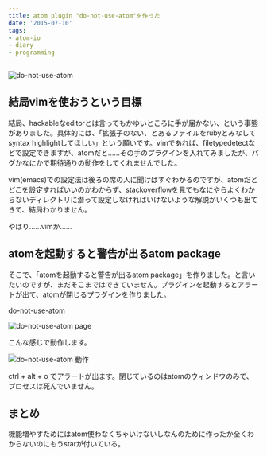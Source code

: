 ```yaml
---
title: atom plugin "do-not-use-atom"を作った
date: '2015-07-10'
tags:
- atom-io
- diary
- programming
---
```


![do-not-use-atom](2015/do-not-use-atom-01.png)

## 結局vimを使おうという目標

結局、hackableなeditorとは言ってもかゆいところに手が届かない、という事態がありました。具体的には、「拡張子のない、とあるファイルをrubyとみなしてsyntax highlightしてほしい」という願いです。vimであれば、filetypedetectなどで設定できますが、atomだと……その手のプラグインを入れてみましたが、バグかなにかで期待通りの動作をしてくれませんでした。


vim(emacs)での設定法は後ろの席の人に聞けばすぐわかるのですが、atomだとどこを設定すればいいのかわからず、stackoverflowを見てもなにやらよくわからないディレクトリに潜って設定しなければいけないような解説がいくつも出てきて、結局わかりません。


やはり……vimか……


## atomを起動すると警告が出るatom package

そこで、「atomを起動すると警告が出るatom package」を作りました。と言いたいのですが、まだそこまではできていません。プラグインを起動するとアラートが出て、atomが閉じるプラグインを作りました。

[do-not-use-atom](https://atom.io/packages/do-not-use-atom)

![do-not-use-atom page](2015/do-not-use-atom-02.png)


こんな感じで動作します。

![do-not-use-atom 動作](2015/do-not-use-atom-03.gif)

ctrl + alt + o でアラートが出ます。閉じているのはatomのウィンドウのみで、プロセスは死んでいません。


## まとめ

機能増やすためにはatom使わなくちゃいけないしなんのために作ったか全くわからないのにもうstarが付いている。
